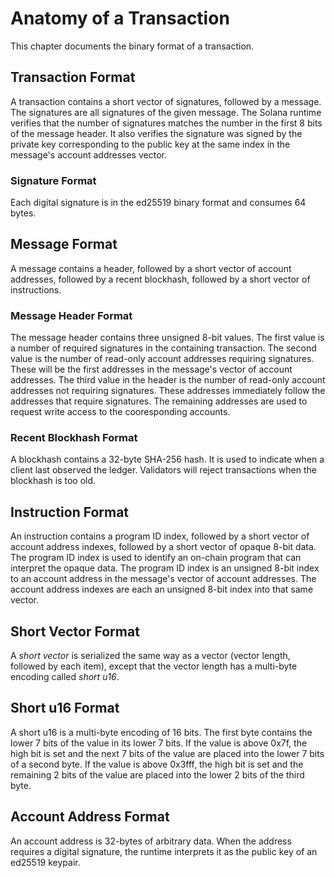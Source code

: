 # Anatomy of a Transaction

This chapter documents the binary format of a transaction.

## Transaction Format

A transaction contains a short vector of signatures, followed by a message.
The signatures are all signatures of the given message. The Solana runtime
verifies that the number of signatures matches the number in the first 8 bits
of the message header. It also verifies the signature was signed by the
private key corresponding to the public key at the same index in the message's
account addresses vector.

### Signature Format

Each digital signature is in the ed25519 binary format and consumes 64 bytes.


## Message Format

A message contains a header, followed by a short vector of account addresses,
followed by a recent blockhash, followed by a short vector of instructions.

### Message Header Format

The message header contains three unsigned 8-bit values. The first value is a
number of required signatures in the containing transaction. The second value
is the number of read-only account addresses requiring signatures. These will
be the first addresses in the message's vector of account addresses.  The third
value in the header is the number of read-only account addresses not requiring
signatures. These addresses immediately follow the addresses that require
signatures. The remaining addresses are used to request write access to the
cooresponding accounts.

### Recent Blockhash Format

A blockhash contains a 32-byte SHA-256 hash. It is used to indicate when a
client last observed the ledger. Validators will reject transactions when the
blockhash is too old.


## Instruction Format

An instruction contains a program ID index, followed by a short vector of
account address indexes, followed by a short vector of opaque 8-bit data. The
program ID index is used to identify an on-chain program that can interpret the
opaque data.  The program ID index is an unsigned 8-bit index to an account
address in the message's vector of account addresses. The account address
indexes are each an unsigned 8-bit index into that same vector.


## Short Vector Format

A *short vector* is serialized the same way as a vector (vector length,
followed by each item), except that the vector length has a multi-byte encoding
called *short u16*.

## Short u16 Format

A short u16 is a multi-byte encoding of 16 bits. The first byte contains the
lower 7 bits of the value in its lower 7 bits.  If the value is above 0x7f, the
high bit is set and the next 7 bits of the value are placed into the lower 7
bits of a second byte. If the value is above 0x3fff, the high bit is set and
the remaining 2 bits of the value are placed into the lower 2 bits of the third
byte.

## Account Address Format

An account address is 32-bytes of arbitrary data. When the address requires a
digital signature, the runtime interprets it as the public key of an ed25519
keypair.
